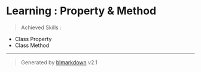 # Learning : Property & Method
> Achieved Skills :

+ Class Property
+ Class Method

---
> Generated by [blmarkdown](https://github.com/bearaujus/blmarkdown) v2.1